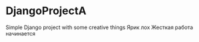 # DjangoProjectA
Simple Django project with some creative things 
Ярик лох
Жесткая работа начинается

